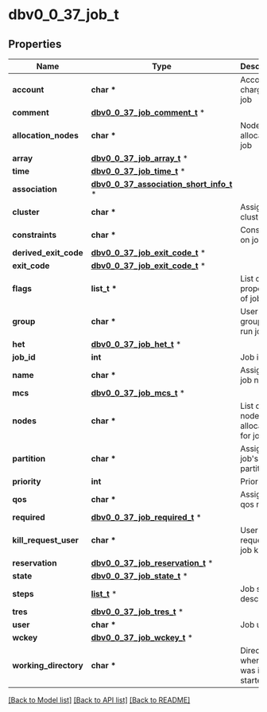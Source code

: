 # dbv0_0_37_job_t

## Properties
Name | Type | Description | Notes
------------ | ------------- | ------------- | -------------
**account** | **char \*** | Account charged by job | [optional] 
**comment** | [**dbv0_0_37_job_comment_t**](dbv0_0_37_job_comment.md) \* |  | [optional] 
**allocation_nodes** | **char \*** | Nodes allocated to job | [optional] 
**array** | [**dbv0_0_37_job_array_t**](dbv0_0_37_job_array.md) \* |  | [optional] 
**time** | [**dbv0_0_37_job_time_t**](dbv0_0_37_job_time.md) \* |  | [optional] 
**association** | [**dbv0_0_37_association_short_info_t**](dbv0_0_37_association_short_info.md) \* |  | [optional] 
**cluster** | **char \*** | Assigned cluster | [optional] 
**constraints** | **char \*** | Constraints on job | [optional] 
**derived_exit_code** | [**dbv0_0_37_job_exit_code_t**](dbv0_0_37_job_exit_code.md) \* |  | [optional] 
**exit_code** | [**dbv0_0_37_job_exit_code_t**](dbv0_0_37_job_exit_code.md) \* |  | [optional] 
**flags** | **list_t \*** | List of properties of job | [optional] 
**group** | **char \*** | User&#39;s group to run job | [optional] 
**het** | [**dbv0_0_37_job_het_t**](dbv0_0_37_job_het.md) \* |  | [optional] 
**job_id** | **int** | Job id | [optional] 
**name** | **char \*** | Assigned job name | [optional] 
**mcs** | [**dbv0_0_37_job_mcs_t**](dbv0_0_37_job_mcs.md) \* |  | [optional] 
**nodes** | **char \*** | List of nodes allocated for job | [optional] 
**partition** | **char \*** | Assigned job&#39;s partition | [optional] 
**priority** | **int** | Priority | [optional] 
**qos** | **char \*** | Assigned qos name | [optional] 
**required** | [**dbv0_0_37_job_required_t**](dbv0_0_37_job_required.md) \* |  | [optional] 
**kill_request_user** | **char \*** | User who requested job killed | [optional] 
**reservation** | [**dbv0_0_37_job_reservation_t**](dbv0_0_37_job_reservation.md) \* |  | [optional] 
**state** | [**dbv0_0_37_job_state_t**](dbv0_0_37_job_state.md) \* |  | [optional] 
**steps** | [**list_t**](dbv0_0_37_job_step.md) \* | Job step description | [optional] 
**tres** | [**dbv0_0_37_job_tres_t**](dbv0_0_37_job_tres.md) \* |  | [optional] 
**user** | **char \*** | Job user | [optional] 
**wckey** | [**dbv0_0_37_job_wckey_t**](dbv0_0_37_job_wckey.md) \* |  | [optional] 
**working_directory** | **char \*** | Directory where job was initially started | [optional] 

[[Back to Model list]](../README.md#documentation-for-models) [[Back to API list]](../README.md#documentation-for-api-endpoints) [[Back to README]](../README.md)


